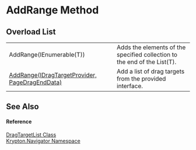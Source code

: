 # AddRange Method


## Overload List
<table>
<tr>
<td>AddRange(IEnumerable(T))</td>
<td>Adds the elements of the specified collection to the end of the List(T).</td></tr>
<tr>
<td><a href="49e8ad17-5df1-c3e6-0bc4-4ff4844794ab.md">AddRange(IDragTargetProvider, PageDragEndData)</a></td>
<td>Add a list of drag targets from the provided interface.</td></tr>
</table>

## See Also


#### Reference
<a href="a19b2333-2558-af6a-8f30-1ea905dd5267.md">DragTargetList Class</a>  
<a href="a21ac074-d119-3dc6-bd1c-d3a12c0128bc.md">Krypton.Navigator Namespace</a>  
